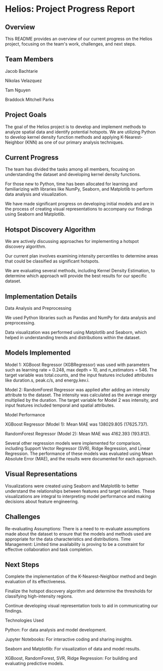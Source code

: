 # Helios: Project Progress Report

## Overview

This README provides an overview of our current progress on the Helios project, focusing on the team's work, challenges, and next steps.

## Team Members

Jacob Bachtarie

Nikolas Velazquez 

Tam Nguyen 

Braddock Mitchell Parks 

## Project Goals

The goal of the Helios project is to develop and implement methods to analyze spatial data and identify potential hotspots. We are utilizing Python to develop kernel density function methods and applying K-Nearest-Neighbor (KNN) as one of our primary analysis techniques.

## Current Progress

The team has divided the tasks among all members, focusing on understanding the dataset and developing kernel density functions.

For those new to Python, time has been allocated for learning and familiarizing with libraries like NumPy, Seaborn, and Matplotlib to perform data analysis and visualization.

We have made significant progress on developing initial models and are in the process of creating visual representations to accompany our findings using Seaborn and Matplotlib.

## Hotspot Discovery Algorithm

We are actively discussing approaches for implementing a hotspot discovery algorithm.

Our current plan involves examining intensity percentiles to determine areas that could be classified as significant hotspots.

We are evaluating several methods, including Kernel Density Estimation, to determine which approach will provide the best results for our specific dataset.

## Implementation Details

Data Analysis and Preprocessing

We used Python libraries such as Pandas and NumPy for data analysis and preprocessing.

Data visualization was performed using Matplotlib and Seaborn, which helped in understanding trends and distributions within the dataset.

## Models Implemented

Model 1: XGBoost Regressor (XGBRegressor) was used with parameters such as learning rate = 0.248, max depth = 10, and n_estimators = 546. The target variable was total.counts, and the input features included attributes like duration.s, peak.c/s, and energy.kev.i.

Model 2: RandomForest Regressor was applied after adding an intensity attribute to the dataset. The intensity was calculated as the average energy multiplied by the duration. The target variable for Model 2 was intensity, and input features included temporal and spatial attributes.

Model Performance

XGBoost Regressor (Model 1): Mean MAE was 138029.805 (17625.737).

RandomForest Regressor (Model 2): Mean MAE was 4162.393 (193.812).

Several other regression models were implemented for comparison, including Support Vector Regressor (SVR), Ridge Regression, and Linear Regression. The performance of these models was evaluated using Mean Absolute Error (MAE), and the results were documented for each approach.

## Visual Representations

Visualizations were created using Seaborn and Matplotlib to better understand the relationships between features and target variables. These visualizations are integral to interpreting model performance and making decisions about feature engineering.

## Challenges
Re-evaluating Assumptions: There is a need to re-evaluate assumptions made about the dataset to ensure that the models and methods used are appropriate for the data characteristics and distributions.
Time Management: Limited time availability is proving to be a constraint for effective collaboration and task completion.

## Next Steps

Complete the implementation of the K-Nearest-Neighbor method and begin evaluation of its effectiveness.

Finalize the hotspot discovery algorithm and determine the thresholds for classifying high-intensity regions.

Continue developing visual representation tools to aid in communicating our findings.

Technologies Used

Python: For data analysis and model development.

Jupyter Notebooks: For interactive coding and sharing insights.

Seaborn and Matplotlib: For visualization of data and model results.

XGBoost, RandomForest, SVR, Ridge Regression: For building and evaluating predictive models.
